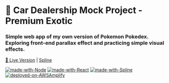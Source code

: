 # 🚙 Car Dealership Mock Project - Premium Exotic

### Simple web app of my own version of Pokemon Pokedex. Exploring front-end parallax effect and practicing simple visual effects.

[🚙 Live Version]() | [Spline](https://spline.design/)

[![made-with-Node](https://img.shields.io/badge/Made%20with-Node.js%20-success)](https://nodejs.org/en/)
[![made-with-React](https://img.shields.io/badge/Made%20with-React%20-blue)](https://React.com/)
[![made-with-Spline](https://img.shields.io/badge/Made%20with-Spline%20-yellow)](https://spline.design/)
[![deployed-on-AWSAmplify](https://img.shields.io/badge/Deployed%20on-AWSAmplify%20-orange)](https://aws.amazon.com/amplify)
